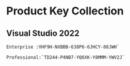 # Product Key Collection

## Visual Studio 2022
```
Enterprise :VHF9H-NXBBB-638P6-6JHCY-88JWH`

Professional:`TD244-P4NB7-YQ6XK-Y8MMM-YWV2J`
```